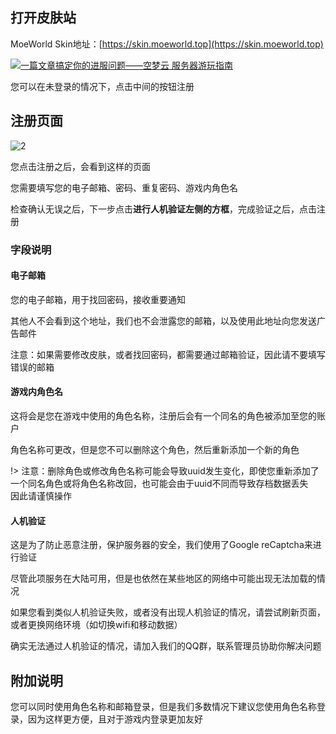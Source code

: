## 打开**皮肤站**

MoeWorld Skin地址：[https://skin.moeworld.top](https://skin.moeworld.top)

[![一篇文章搞定你的进服问题——空梦云 服务器游玩指南](https://img.loliloli.moe/images/2021/08/13/4fF9.png)](https://img.loliloli.moe/images/2021/08/13/4fF9.png)

您可以在未登录的情况下，点击中间的按钮注册

## 注册页面
![2](https://r2.img.cdn.loliloli.net/19d48d1c0382158a62dfb072681f2190/2024/05/15/LG7WO.png)

您点击注册之后，会看到这样的页面

您需要填写您的电子邮箱、密码、重复密码、游戏内角色名

检查确认无误之后，下一步点击**进行人机验证左侧的方框**，完成验证之后，点击注册

### 字段说明
#### **电子邮箱**
您的电子邮箱，用于找回密码，接收重要通知

其他人不会看到这个地址，我们也不会泄露您的邮箱，以及使用此地址向您发送广告邮件

注意：如果需要修改皮肤，或者找回密码，都需要通过邮箱验证，因此请不要填写错误的邮箱

#### **游戏内角色名**
这将会是您在游戏中使用的角色名称，注册后会有一个同名的角色被添加至您的账户

角色名称可更改，但是您不可以删除这个角色，然后重新添加一个新的角色

!> 注意：删除角色或修改角色名称可能会导致uuid发生变化，即使您重新添加了一个同名角色或将角色名称改回，也可能会由于uuid不同而导致存档数据丢失
<br>因此请谨慎操作

#### 人机验证
这是为了防止恶意注册，保护服务器的安全，我们使用了Google reCaptcha来进行验证

尽管此项服务在大陆可用，但是也依然在某些地区的网络中可能出现无法加载的情况

如果您看到类似人机验证失败，或者没有出现人机验证的情况，请尝试刷新页面，或者更换网络环境（如切换wifi和移动数据）

确实无法通过人机验证的情况，请加入我们的QQ群，联系管理员协助你解决问题
## 附加说明
您可以同时使用角色名称和邮箱登录，但是我们多数情况下建议您使用角色名称登录，因为这样更方便，且对于游戏内登录更加友好